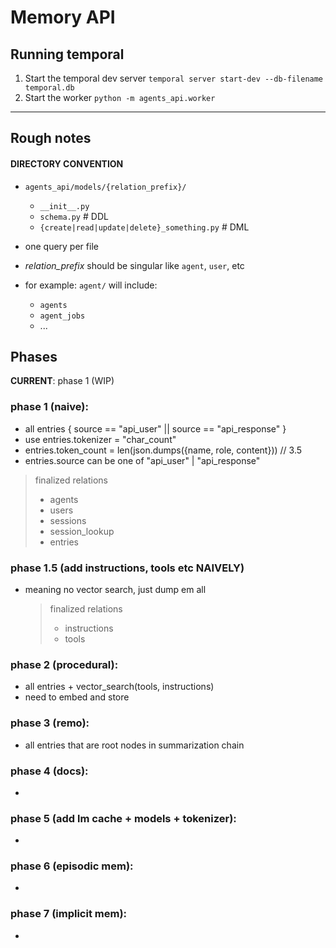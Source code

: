 # Memory API

## Running temporal

1. Start the temporal dev server
   `temporal server start-dev --db-filename temporal.db`
2. Start the worker
   `python -m agents_api.worker`

---

## Rough notes

#### DIRECTORY CONVENTION

- `agents_api/models/{relation_prefix}/`

  - `__init__.py`
  - `schema.py` # DDL
  - `{create|read|update|delete}_something.py` # DML

- one query per file

- _relation_prefix_ should be singular like `agent`, `user`, etc
- for example: `agent/` will include:
  - `agents`
  - `agent_jobs`
  - ...

## Phases

**CURRENT**: phase 1 (WIP)

### phase 1 (naive):

- all entries { source == "api_user" || source == "api_response" }
- use entries.tokenizer = "char_count"
- entries.token_count = len(json.dumps({name, role, content})) // 3.5
- entries.source can be one of "api_user" | "api_response"

> finalized relations
>
> - agents
> - users
> - sessions
> - session_lookup
> - entries

### phase 1.5 (add instructions, tools etc NAIVELY)

- meaning no vector search, just dump em all
  > finalized relations
  >
  > - instructions
  > - tools

### phase 2 (procedural):

- all entries + vector_search(tools, instructions)
- need to embed and store

### phase 3 (remo):

- all entries that are root nodes in summarization chain

### phase 4 (docs):

-

### phase 5 (add lm cache + models + tokenizer):

-

### phase 6 (episodic mem):

-

### phase 7 (implicit mem):

-
